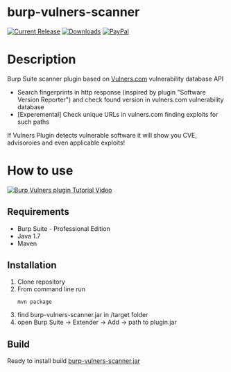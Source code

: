 # burp-vulners-scanner

[![Current Release](https://img.shields.io/github/release/vulnersCom/burp-vulners-scanner.svg "Current Release")](https://github.com/vulnersCom/burp-vulners-scanner/releases/latest)
[![Downloads](https://img.shields.io/github/downloads/vulnersCom/burp-vulners-scanner/total.svg "Downloads")](https://github.com/vulnersCom/burp-vulners-scanner/releases) [![PayPal](https://img.shields.io/badge/donate-PayPal-green.svg)](https://paypal.me/videns)

# Description

Burp Suite scanner plugin based on [Vulners.com](https://vulners.com) vulnerability database API
- Search fingerprints in http response (inspired by plugin "Software Version Reporter")
  and check found version in vulners.com vulnerability database
- [Experemental] Check unique URLs in vulners.com finding exploits for such paths

If Vulners Plugin detects vulnerable software it will show you CVE, advisoroies and even applicable exploits!

# How to use


[![Burp Vulners plugin Tutorial Video](https://img.youtube.com/vi/klu7PTgUrow/0.jpg)](https://vimeo.com/225078901)

## Requirements

- Burp Suite - Professional Edition
- Java 1.7
- Maven

## Installation

1. Clone repository
2. From command line run
     ```
     mvn package
     ```
3. find burp-vulners-scanner.jar in /target folder
4. open Burp Suite -> Extender -> Add -> path to plugin.jar


## Build
Ready to install build [burp-vulners-scanner.jar](https://github.com/vulnersCom/burp-vulners-scanner/releases/latest)
